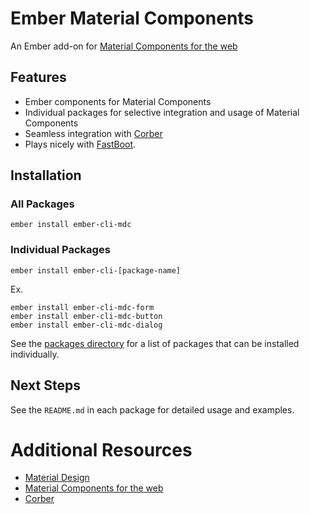 Ember Material Components
=========================

An Ember add-on for [Material Components for the web](https://github.com/material-components/material-components-web/)

Features
------------

* Ember components for Material Components
* Individual packages for selective integration and usage of Material Components
* Seamless integration with [Corber](http://corber.io/)
* Plays nicely with [FastBoot](https://github.com/ember-fastboot/fastboot).

Installation
------------

### All Packages

    ember install ember-cli-mdc
    
### Individual Packages

    ember install ember-cli-[package-name]

Ex.    
    
    ember install ember-cli-mdc-form
    ember install ember-cli-mdc-button
    ember install ember-cli-mdc-dialog
    
See the [packages directory](https://github.com/onehilltech/ember-cli-mdc/tree/master/packages) for a 
list of packages that can be installed individually.

Next Steps
----------

See the `README.md` in each package for detailed usage and examples.

Additional Resources
====================

* [Material Design](https://www.material.io/)
* [Material Components for the web](https://github.com/material-components/material-components-web/)
* [Corber](http://corber.io/)
